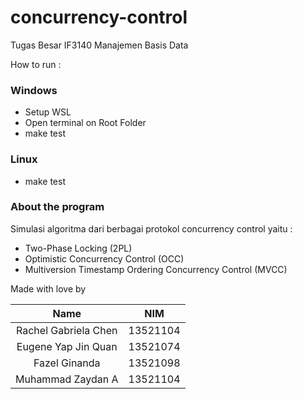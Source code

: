 # concurrency-control
Tugas Besar IF3140 Manajemen Basis Data

How to run : 

### Windows
- Setup WSL
- Open terminal on Root Folder 
- make test

### Linux
- make test 

### About the program 
Simulasi algoritma dari berbagai protokol concurrency control yaitu :
- Two-Phase Locking (2PL)
- Optimistic Concurrency Control (OCC)
- Multiversion Timestamp Ordering Concurrency Control (MVCC)

Made with love by

|              Name              |   NIM    |
| :----------------------------: | :------: |
|     Rachel Gabriela Chen       | 13521104 |
|       Eugene Yap Jin Quan	     | 13521074 |
|         Fazel Ginanda          | 13521098 |
|        Muhammad Zaydan A       | 13521104 |
